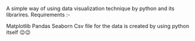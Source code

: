 A simple way of using data visualization technique by python and its librarires.
Requirements :- 

Matplotlib
Pandas
Seaborn
Csv file for the data is created by using python itself 😉😉

